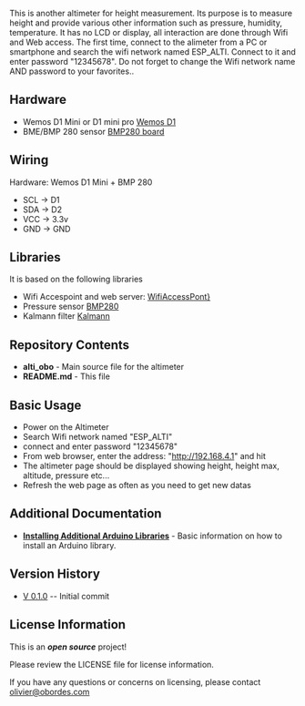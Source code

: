 This is another altimeter for height measurement. Its purpose is to measure height and provide various other information such as pressure, humidity, temperature.
It has no LCD or display, all interaction are done through Wifi and Web access.
The first time, connect to the alimeter from  a PC or smartphone and search the  wifi network named ESP_ALTI. Connect to it and enter password  "12345678".
Do not forget to change the  Wifi network name AND password to your favorites.. 


Hardware
--------
* Wemos D1 Mini or D1 mini pro [Wemos D1](https://www.wemos.cc/en/latest/)
* BME/BMP 280 sensor  [BMP280 board](https://www.amazon.com/GY-BMP280-3-3-Precision-Atmospheric-Pressure-Barometric/dp/B087ZRGSC8/ref=sr_1_5?dchild=1&keywords=BMP280&qid=1601064022&sr=8-5)

Wiring
------
Hardware: Wemos D1 Mini  + BMP 280
* SCL -> D1
* SDA -> D2
* VCC -> 3.3v
* GND -> GND

Libraries
---------
It is based on the following libraries
* Wifi Accespoint and web server: [WifiAccessPont}](https://github.com/esp8266/Arduino/blob/master/libraries/ESP8266WiFi)
* Pressure sensor [BMP280](https://github.com/embeddedadventures/BME280)
* Kalmann filter [Kalmann](https://github.com/denyssene/SimpleKalmanFilter)

Repository Contents
-------------------

* **alti_obo** - Main source file for the altimeter
* **README.md** - This file

Basic Usage
-----------
 * Power on the Altimeter
 * Search Wifi network named "ESP_ALTI"
 * connect and enter password "12345678"
 * From web browser, enter the address: "http://192.168.4.1" and hit <return>
 * The altimeter page should be displayed showing height, height max, altitude, pressure etc...
 * Refresh the web page as often as you need to get new datas

Additional Documentation
-------------------------

* **[Installing Additional Arduino Libraries](https://www.arduino.cc/en/Guide/Libraries)** - Basic information on how to install an Arduino library.


Version History
---------------

* [V 0.1.0](https://github.com/obor00/alti_obo) -- Initial commit


License Information
-------------------

This is an _**open source**_ project! 

Please review the LICENSE file for license information. 

If you have any questions or concerns on licensing, please contact olivier@obordes.com
